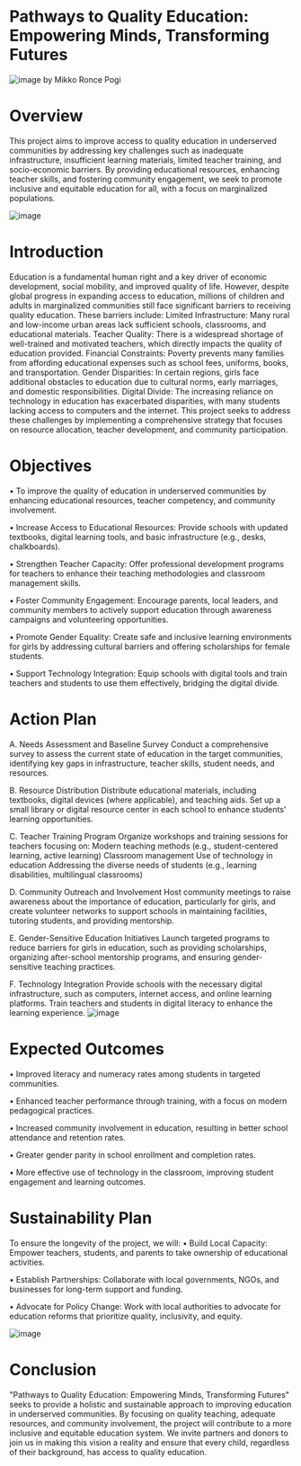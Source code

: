 # Pathways to Quality Education: Empowering Minds, Transforming Futures
![image](https://github.com/user-attachments/assets/d013635d-5a70-44e8-b8fb-41ad39cf42c3)
by Mikko Ronce Pogi

# Overview
This project aims to improve access to quality education in underserved communities by addressing key challenges such as inadequate infrastructure, insufficient learning materials, limited teacher training, and socio-economic barriers. By providing educational resources, enhancing teacher skills, and fostering community engagement, we seek to promote inclusive and equitable education for all, with a focus on marginalized populations.

![image](https://github.com/user-attachments/assets/c78165db-4809-45b4-9eb4-1e31d48e1cac)
# Introduction
Education is a fundamental human right and a key driver of economic development, social mobility, and improved quality of life. However, despite global progress in expanding access to education, millions of children and adults in marginalized communities still face significant barriers to receiving quality education. These barriers include:
Limited Infrastructure: Many rural and low-income urban areas lack sufficient schools, classrooms, and educational materials.
Teacher Quality: There is a widespread shortage of well-trained and motivated teachers, which directly impacts the quality of education provided.
Financial Constraints: Poverty prevents many families from affording educational expenses such as school fees, uniforms, books, and transportation.
Gender Disparities: In certain regions, girls face additional obstacles to education due to cultural norms, early marriages, and domestic responsibilities.
Digital Divide: The increasing reliance on technology in education has exacerbated disparities, with many students lacking access to computers and the internet.
This project seeks to address these challenges by implementing a comprehensive strategy that focuses on resource allocation, teacher development, and community participation.

# Objectives
• To improve the quality of education in underserved communities by enhancing educational resources, teacher competency, and community involvement.

• Increase Access to Educational Resources: Provide schools with updated textbooks, digital learning tools, and basic infrastructure (e.g., desks, chalkboards).

• Strengthen Teacher Capacity: Offer professional development programs for teachers to enhance their teaching methodologies and classroom management skills.

• Foster Community Engagement: Encourage parents, local leaders, and community members to actively support education through awareness campaigns and volunteering opportunities.

• Promote Gender Equality: Create safe and inclusive learning environments for girls by addressing cultural barriers and offering scholarships for female students.

• Support Technology Integration: Equip schools with digital tools and train teachers and students to use them effectively, bridging the digital divide.

# Action Plan
A. Needs Assessment and Baseline Survey
Conduct a comprehensive survey to assess the current state of education in the target communities, identifying key gaps in infrastructure, teacher skills, student needs, and resources.

B. Resource Distribution
Distribute educational materials, including textbooks, digital devices (where applicable), and teaching aids. Set up a small library or digital resource center in each school to enhance students' learning opportunities.

C. Teacher Training Program
Organize workshops and training sessions for teachers focusing on:
Modern teaching methods (e.g., student-centered learning, active learning)
Classroom management
Use of technology in education
Addressing the diverse needs of students (e.g., learning disabilities, multilingual classrooms)

D. Community Outreach and Involvement
Host community meetings to raise awareness about the importance of education, particularly for girls, and create volunteer networks to support schools in maintaining facilities, tutoring students, and providing mentorship.

E. Gender-Sensitive Education Initiatives
Launch targeted programs to reduce barriers for girls in education, such as providing scholarships, organizing after-school mentorship programs, and ensuring gender-sensitive teaching practices.

F. Technology Integration
Provide schools with the necessary digital infrastructure, such as computers, internet access, and online learning platforms. Train teachers and students in digital literacy to enhance the learning experience.
![image](https://github.com/user-attachments/assets/634e6649-5b92-4690-ba55-b51044a3bde9)

# Expected Outcomes
• Improved literacy and numeracy rates among students in targeted communities.

• Enhanced teacher performance through training, with a focus on modern pedagogical practices.

• Increased community involvement in education, resulting in better school attendance and retention rates.

• Greater gender parity in school enrollment and completion rates.

• More effective use of technology in the classroom, improving student engagement and learning outcomes.

# Sustainability Plan
To ensure the longevity of the project, we will:
• Build Local Capacity: Empower teachers, students, and parents to take ownership of educational activities.

• Establish Partnerships: Collaborate with local governments, NGOs, and businesses for long-term support and funding.

• Advocate for Policy Change: Work with local authorities to advocate for education reforms that prioritize quality, inclusivity, and equity.

![image](https://github.com/user-attachments/assets/f8896501-b8ee-40e3-b1df-a6fb97051e0f)
# Conclusion
"Pathways to Quality Education: Empowering Minds, Transforming Futures" seeks to provide a holistic and sustainable approach to improving education in underserved communities. By focusing on quality teaching, adequate resources, and community involvement, the project will contribute to a more inclusive and equitable education system. We invite partners and donors to join us in making this vision a reality and ensure that every child, regardless of their background, has access to quality education.

